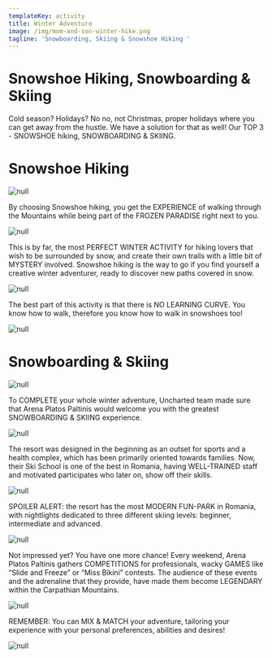 ```yaml
---
templateKey: activity
title: Winter Adventure
image: /img/mom-and-son-winter-hike.png
tagline: 'Snowboarding, Skiing & Snowshoe Hiking '
---
```

# Snowshoe Hiking, Snowboarding & Skiing

Cold season? Holidays? No no, not Christmas, proper holidays where you can get away from the hustle. We have a solution for that as well! Our TOP 3 - SNOWSHOE hiking, SNOWBOARDING & SKIING.

# Snowshoe Hiking

![null](/img/snowshoe-description.png)

By choosing Snowshoe hiking, you get the EXPERIENCE of walking through the Mountains while being part of the FROZEN PARADISE right next to you. 

![null](/img/snowhike.png)

This is by far, the most PERFECT WINTER ACTIVITY for hiking lovers that wish to be surrounded by snow, and create their own trails with a little bit of MYSTERY involved. Snowshoe hiking is the way to go if you find yourself a creative winter adventurer, ready to discover new paths covered in snow. 

![null](/img/snow-shoe-hike.png)

The best part of this activity is that there is NO LEARNING CURVE. You know how to walk, therefore you know how to walk in snowshoes too!

![null](/img/snowshoe-hike.png)

# Snowboarding & Skiing

![null](/img/ski-snowboarding-description.png)

To COMPLETE your whole winter adventure, Uncharted team made sure that Arena Platos Paltinis would welcome you with the greatest SNOWBOARDING & SKIING experience.

![null](/img/arena-platos-paltinis-14-.jpg)

The resort was designed in the beginning as an outset for sports and a health complex, which has been primarily oriented towards families. Now, their Ski School is one of the best in Romania, having WELL-TRAINED staff and motivated participates who later on, show off their skills. 

![null](/img/d8b55cb7aa.jpg)

SPOILER ALERT: the resort has the most MODERN FUN-PARK in Romania, with nightlights dedicated to three different skiing levels: beginner, intermediate and advanced. 

![null](/img/arena-platos-paltinis-11-.jpg)

Not impressed yet? You have one more chance! Every weekend, Arena Platos Paltinis gathers COMPETITIONS for professionals, wacky GAMES like “Slide and Freeze” or “Miss Bikini” contests. The audience of these events and the adrenaline that they provide, have made them become LEGENDARY within the Carpathian Mountains. 

![null](/img/arena-platos-bikini-race-3-.jpg)

REMEMBER: You can MIX & MATCH your adventure, tailoring your experience with your personal preferences, abilities and desires!

![null](/img/arena-platos-paltinis-17-.jpg)
